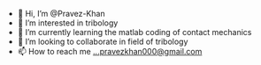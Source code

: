 - 👋 Hi, I’m @Pravez-Khan
- 👀 I’m interested in tribology
- 🌱 I’m currently learning the matlab coding of contact mechanics
- 💞️ I’m looking to collaborate in field of tribology
- 📫 How to reach me ...pravezkhan000@gmail.com

<!---
Pravez-Khan/Pravez-Khan is a ✨ special ✨ repository because its `README.md` (this file) appears on your GitHub profile.
You can click the Preview link to take a look at your changes.
--->

